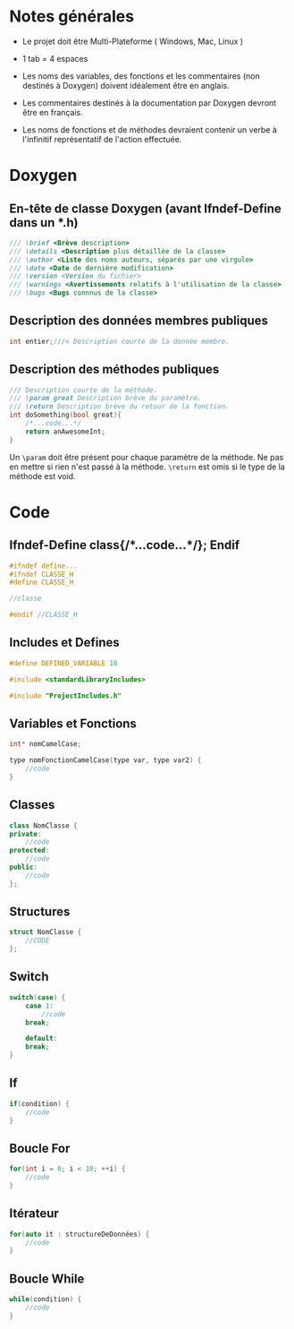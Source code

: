 # Notes générales

 - Le projet doit être Multi-Plateforme ( Windows, Mac, Linux )

 - 1 tab = 4 espaces

 - Les noms des variables, des fonctions et les commentaires (non destinés à Doxygen) doivent idéalement être en anglais.
 
 - Les commentaires destinés à la documentation par Doxygen devront être en français.
 
 - Les noms de fonctions et de méthodes devraient contenir un verbe à l'infinitif représentatif de l'action effectuée.

# Doxygen

## En-tête de classe Doxygen (avant Ifndef-Define dans un \*.h)

```C++
/// \brief <Brève description>
/// \details <Description plus détaillée de la classe>
/// \author <Liste des noms auteurs, séparés par une virgule>
/// \date <Date de dernière modification>
/// \version <Version du fichier>
/// \warnings <Avertissements relatifs à l'utilisation de la classe>
/// \bugs <Bugs connnus de la classe>
```

## Description des données membres publiques

```C++
int entier;///< Description courte de la donnée membre.
```

## Description des méthodes publiques
```C++
/// Description courte de la méthode.
/// \param great Description brève du paramètre.
/// \return Description brève du retour de la fonction.
int doSomething(bool great){
    /*...code...*/
    return anAwesomeInt;
}
```
Un `\param` doit être présent pour chaque paramètre de la méthode. Ne pas en mettre si rien n'est passé à la méthode.
`\return` est omis si le type de la méthode est void.

# Code

## Ifndef-Define class{/\*...code...\*/}; Endif

```C++
#ifndef define...
#ifndef CLASSE_H
#define CLASSE_H

//classe

#endif //CLASSE_H
```

## Includes et Defines

```C++
#define DEFINED_VARIABLE 10

#include <standardLibraryIncludes>

#include "ProjectIncludes.h"
```

## Variables et Fonctions

```C++
int* nomCamelCase;

type nomFonctionCamelCase(type var, type var2) {
    //code
}
```

## Classes

```C++
class NomClasse {
private:
    //code
protected:
    //code
public:
    //code
};
```

## Structures

```C++
struct NomClasse {
    //CODE
};
```

## Switch

```C++
switch(case) {
    case 1:
    	//code
    break;

    default:
    break;
}
```

## If

```C++
if(condition) {
    //code
}
```

## Boucle For
```C++
for(int i = 0; i < 10; ++i) {
    //code
}
```

## Itérateur
```C++
for(auto it : structureDeDonnées) {
    //code
}
```

## Boucle While

```C++
while(condition) {
    //code
}
```
